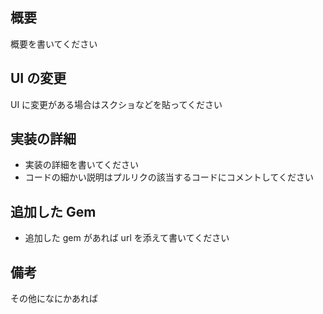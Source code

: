 概要
---

概要を書いてください

UI の変更
----

UI に変更がある場合はスクショなどを貼ってください


実装の詳細
----

- 実装の詳細を書いてください
- コードの細かい説明はプルリクの該当するコードにコメントしてください

追加した Gem
---

- 追加した gem があれば url を添えて書いてください

備考
---

その他になにかあれば



